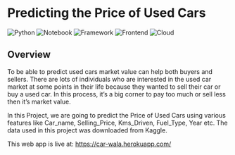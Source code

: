 # Predicting the Price of Used Cars

![Python](https://img.shields.io/badge/Python-3.7-blue)
![Notebook](https://img.shields.io/badge/Notebook-Jupyter-orange)
![Framework](https://img.shields.io/badge/Framework-Flask-red)
![Frontend](https://img.shields.io/badge/Frontend-HTML/CSS/JS-green)
![Cloud](https://img.shields.io/badge/Cloud-AWS-yellow)

## Overview
To be able to predict used cars market value can help both buyers and sellers. 
There are lots of individuals who are interested in the used car market at some points in their life because they wanted to sell their car or buy a used car. In this process, it’s a big corner to pay too much or sell less then it’s market value.

In this Project, we are going to predict the Price of Used Cars using various features like Car_name, Selling_Price, Kms_Driven, Fuel_Type, Year etc. The data used in this project was downloaded from Kaggle.

This web app is live at: https://car-wala.herokuapp.com/
